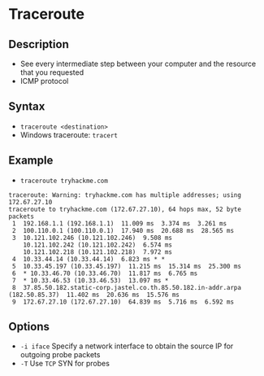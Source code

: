 # Traceroute

## Description

- See every intermediate step between your computer and the resource that you requested
- ICMP protocol

## Syntax

- `traceroute <destination>`  
- Windows traceroute: `tracert`

## Example

- `traceroute tryhackme.com`

```
traceroute: Warning: tryhackme.com has multiple addresses; using 172.67.27.10
traceroute to tryhackme.com (172.67.27.10), 64 hops max, 52 byte packets
 1  192.168.1.1 (192.168.1.1)  11.009 ms  3.374 ms  3.261 ms
 2  100.110.0.1 (100.110.0.1)  17.940 ms  20.688 ms  28.565 ms
 3  10.121.102.246 (10.121.102.246)  9.508 ms
    10.121.102.242 (10.121.102.242)  6.574 ms
    10.121.102.218 (10.121.102.218)  7.972 ms
 4  10.33.44.14 (10.33.44.14)  6.823 ms * *
 5  10.33.45.197 (10.33.45.197)  11.215 ms  15.314 ms  25.300 ms
 6  * 10.33.46.70 (10.33.46.70)  11.817 ms  6.765 ms
 7  * 10.33.46.53 (10.33.46.53)  13.097 ms *
 8  37.85.50.182.static-corp.jastel.co.th.85.50.182.in-addr.arpa (182.50.85.37)  11.402 ms  20.636 ms  15.576 ms
 9  172.67.27.10 (172.67.27.10)  64.839 ms  5.716 ms  6.592 ms
```

## Options

- `-i iface` Specify a network interface to obtain the source IP for outgoing probe packets
- `-T` Use `TCP` SYN for probes
